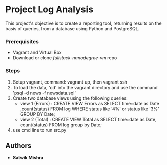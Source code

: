 # Project Log Analysis

This project's objective is to create a reporting tool, returning results on the basis of queries, from a database using Python and PostgreSQL.

### Prerequisites

* Vagrant and Virtual Box
* Download or clone _fullstack-nanodegree-vm_ repo

### Steps
1. Setup vagrant, command: vagrant up, then vagrant ssh
2. To load the data, 'cd' into the vagrant directory and use the command 'psql -d news -f newsdata.sql'
3. Create two database views using the following queries:
	* view 1 (Errors) : CREATE VIEW Errors as SELECT time::date as Date ,count(status) FROM log WHERE status like
                          '4%' or status like '3%' GROUP BY Date;
	* view 2 (Total) : CREATE VIEW Total as SELECT time::date as Date, count(status) FROM log group by Date;
4. use cmd line to run src.py

## Authors

* **Satwik Mishra**

